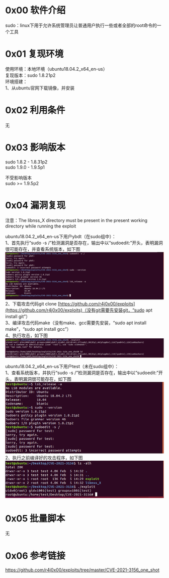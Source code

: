 # 0x00 软件介绍
sudo：linux下用于允许系统管理员让普通用户执行一些或者全部的root命令的一个工具

# 0x01 复现环境
使用环境：本地环境（ubuntu18.04.2_x64_en-us）  
复现版本：sudo 1.8.21p2  
环境搭建：  
1、从ubuntu官网下载镜像，并安装

# 0x02 利用条件
无

# 0x03 影响版本
sudo 1.8.2 - 1.8.31p2  
sudo 1.9.0 - 1.9.5p1

不受影响版本  
sudo >= 1.9.5p2

# 0x04 漏洞复现
注意：The libnss_X directory must be present in the present working directory while running the exploit

ubuntu18.04.2_x64_en-us下用户ybdt（在sudo组中）：  
1、首先执行“sudo -s /”检测漏洞是否存在，输出中以“sudoedit:”开头，表明漏洞很可能存在，并查看系统版本，如下图  
![image](./a0.png)  
2、下载攻击代码git clone [https://github.com/r4j0x00/exploits](https://github.com/r4j0x00/exploits)（没有git需要先安装git，“sudo apt install git”）  
3、编译攻击代码make（没有make、gcc需要先安装，“sudo apt install make”，“sudo apt install gcc”）  
4、执行攻击，如下图  
![image](./a1.png)

ubuntu18.04.2_x64_en-us下用户test（未在sudo组中）：  
1、查看系统版本，并执行“sudo -s /”检测漏洞是否存在，输出中以“sudoedit:”开头，表明漏洞很可能存在，如下图  
![image](./b0.png)  
2、执行之前编译好的攻击程序，如下图  
![image](./b1.png)



# 0x05 批量脚本
无

# 0x06 参考链接
https://github.com/r4j0x00/exploits/tree/master/CVE-2021-3156_one_shot
